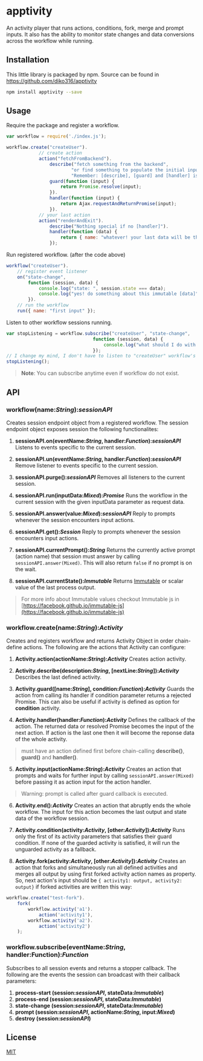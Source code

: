 # apptivity

An activity player that runs actions, conditions, fork, merge and prompt inputs. It also has the ability to monitor state changes and data conversions across the workflow while running.

## Installation

This little library is packaged by npm. Source can be found in https://github.com/diko316/apptivity

```sh
npm install apptivity --save
```

## Usage

Require the package and register a workflow.

```javascript
var workflow = require('./index.js');

workflow.create("createUser").
			// create action
			action("fetchFromBackend").
            	describe("fetch something from the backend",
                		"or find something to populate the initial input data",
                        "Remember: [describe], [guard] and [handler] is optional").
				guard(function (input) {
                	return Promise.resolve(input);
                }).
                handler(function (input) {
                	return Ajax.requestAndReturnPromise(input);
                }).
			// your last action
			action("renderAndExit").
            	describe("Nothing special if no [handler]").
                handler(function (data) {
                	return { name: "whatever! your last data will be this" };
                });

```
Run registered workflow. (after the code above)

```javascript
workflow("createUser").
	// register event listener
	on("state-change",
        function (session, data) {
        	console.log("state: ", session.state === data);
            console.log("yes! do something about this immutable [data]");
        }).
	// run the workflow
    run({ name: "first input" });
```

Listen to other workflow sessions running.

```javascript
var stopListening = workflow.subscribe("createUser", "state-change",
								function (session, data) {
                                	console.log("what should I do with this?");
                                });
// I change my mind, I don't have to listen to "createUser" workflow's  "state-change" events
stopListening();
```
> **Note**: You can subscribe anytime even if workflow do not exist.


## API

### workflow(name:*String*):*sessionAPI*

Creates session endpoint object from a registered workflow. The session endpoint object exposes session the following functionalites:

1. **sessionAPI.on(eventName:*String*, handler:*Function*):*sessionAPI***
	Listens to events specific to the current session.

2. **sessionAPI.un(eventName:*String*, handler:*Function*):*sessionAPI***
	Remove listener to events specific to the current session.

3. **sessionAPI.purge():*sessionAPI***
	Removes all listeners to the current session.

4. **sessionAPI.run(inputData:*Mixed*):*Promise***
	Runs the workflow in the current session with the given inputData parameter as request data.

5. **sessionAPI.answer(value:*Mixed*):*sessionAPI***
	Reply to prompts whenever the session encounters input actions.

6. **sessionAPI.get():*Session***
	Reply to prompts whenever the session encounters input actions.

7. **sessionAPI.currentPrompt():*String***
	Returns the currently active prompt (action name) that session must answer by calling `sessionAPI.answer(Mixed)`. This will also return `false` if no prompt is on the wait.

8. **sessionAPI.currentState():*Immutable***
	Returns [Immutable](https://facebook.github.io/immutable-js) or scalar value of the last process output.
> For more info about Immutable values checkout Immutable js in [https://facebook.github.io/immutable-js](https://facebook.github.io/immutable-js)

### workflow.create(name:*String*):*Activity*

Creates and registers workflow and returns Activity Object in order chain-define actions. The following are the actions that Activity can configure:

1. **Activity.action(actionName:*String*):*Activity***
	Creates action activity.

2. **Activity.describe(description:*String*, [nextLine:*String*]):*Activity***
	Describes the last defined activity.

3. **Activity.guard([name:*String*], condition:*Function*):*Activity***
	Guards the action from calling its handler if condition parameter returns a rejected Promise. This can also be useful if activity is defined as option for **condition** activity.

4. **Activity.handler(handler:*Function*):*Activity***
	Defines the callback of the action. The returned data or resolved Promise becomes the input of the next action. If action is the last one then it will become the reponse data of the whole activity.
> must have an action defined first before chain-calling **describe()**, **guard()** and **handler()**.

5. **Activity.input(actionName:*String*):*Activity***
	Creates an action that prompts and waits for further input by calling `sessionAPI.answer(Mixed)` before passing it as action input for the action handler.
> Warning: prompt is called after guard callback is executed.

6. **Activity.end():*Activity***
	Creates an action that abruptly ends the whole workflow. The input for this action becomes the last output and state data of the workflow session.

7. **Activity.condition(activity:*Activity*, [other:*Activity*]):*Activity***
	Runs only the first of its activity parameters that satisfies their guard condition. If none of the guarded activity is satisfied, it will run the unguarded activity as a fallback.

8. **Activity.fork(activity:*Activity*, [other:*Activity*]):*Activity***
	Creates an action that forks and simultaneously run all defined activities and merges all output by using first forked activity action names as property. So, next action's input should be `{ activity1: output, activity2: output}` if forked activities are written this way:
```javascript
workflow.create("test-fork").
	fork(
		workflow.activity('a1').
        	action('activity1'),
        workflow.activity('a2').
        	action('activity2')
	);
```

### workflow.subscribe(eventName:*String*, handler:Function):*Function*

Subscribes to all session events and returns a stopper callback. The following are the events the session can broadcast with their callback parameters:

1. **process-start (session:*sessionAPI*, stateData:*Immutable*)**
2. **process-end (session:*sessionAPI*, stateData:*Immutable*)**
3. **state-change (session:*sessionAPI*, stateData:*Immutable*)**
4. **prompt (session:*sessionAPI*, actionName:*String*, input:*Mixed*)**
5. **destroy (session:*sessionAPI*)**

## License

[MIT](https://github.com/primus/eventemitter3/blob/master/LICENSE)
